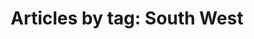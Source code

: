 ---
layout: blog_by_tag
title: 'Articles by tag: South West'
tag: southwest
permalink: /unilogos/southwest/
---